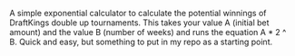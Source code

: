 A simple exponential calculator to calculate the potential winnings of DraftKings double up tournaments. This takes your value A (initial bet amount) and the value B (number of weeks) and runs the equation A * 2 ^ B. Quick and easy, but something to put in my repo as a starting point.
